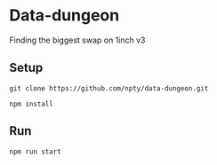# Data-dungeon

Finding the biggest swap on 1inch v3

## Setup

`git clone https://github.com/npty/data-dungeon.git`

`npm install`

## Run

`npm run start`
